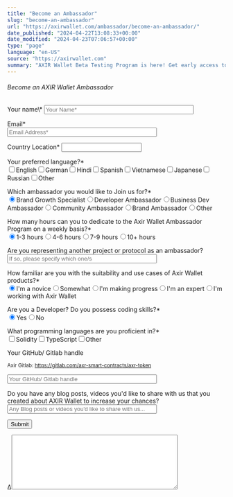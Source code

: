 ```yaml
---
title: "Become an Ambassador"
slug: "become-an-ambassador"
url: "https://axirwallet.com/ambassador/become-an-ambassador/"
date_published: "2024-04-22T13:08:33+00:00"
date_modified: "2024-04-23T07:06:57+00:00"
type: "page"
language: "en-US"
source: "https://axirwallet.com"
summary: "AXIR Wallet Beta Testing Program is here! Get early access to AXIR Wallet, share your feedback, and earn rewards. Limited to 100 participants."
---
```


###### Become an AXIR Wallet Ambassador


<form action="/wp-admin/admin-ajax.php#wpcf7-f23095-o3" aria-label="Contact form" data-status="init" method="post" novalidate="novalidate"><input name="_wpcf7" type="hidden" value="23095"></input><input name="_wpcf7_version" type="hidden" value="5.9.3"></input><input name="_wpcf7_locale" type="hidden" value="en_US"></input><input name="_wpcf7_unit_tag" type="hidden" value="wpcf7-f23095-o3"></input><input name="_wpcf7_container_post" type="hidden" value="0"></input><input name="_wpcf7_posted_data_hash" type="hidden" value=""></input><input name="_wpcf7_recaptcha_response" type="hidden" value=""></input><label>Your name\*</label>  
<input aria-invalid="false" aria-required="true" name="your-name" placeholder="Your Name*" size="40" type="text" value=""></input>

<label>Email\*</label>  
<input aria-invalid="false" aria-required="true" name="your-email" placeholder="Email Address*" size="40" type="email" value=""></input>

<label>Country Location\*</label> <input default_country="" id="" name="country" type="text"></input>

<label>Your preferred language?\*</label>  
<label><input name="preferred_language[]" type="checkbox" value="English"></input>English</label><label><input name="preferred_language[]" type="checkbox" value="German"></input>German</label><label><input name="preferred_language[]" type="checkbox" value="Hindi"></input>Hindi</label><label><input name="preferred_language[]" type="checkbox" value="Spanish"></input>Spanish</label><label><input name="preferred_language[]" type="checkbox" value="Vietnamese"></input>Vietnamese</label><label><input name="preferred_language[]" type="checkbox" value="Japanese"></input>Japanese</label><label><input name="preferred_language[]" type="checkbox" value="Russian"></input>Russian</label><label><input name="preferred_language[]" type="checkbox" value="Other"></input>Other</label>

<label>Which ambassador you would like to Join us for?\*</label>  
<label><input checked="checked" name="join-ambassador" type="radio" value="Brand Growth Specialist"></input>Brand Growth Specialist</label><label><input name="join-ambassador" type="radio" value="Developer Ambassador"></input>Developer Ambassador</label><label><input name="join-ambassador" type="radio" value="Business Dev Ambassador"></input>Business Dev Ambassador</label><label><input name="join-ambassador" type="radio" value="Community Ambassador"></input>Community Ambassador</label><label><input name="join-ambassador" type="radio" value="Brand Ambassador"></input>Brand Ambassador</label><label><input name="join-ambassador" type="radio" value="Other"></input>Other</label>

<label>How many hours can you to dedicate to the Axir Wallet Ambassador Program on a weekly basis?\*</label>  
<label><input checked="checked" name="weekly-hours" type="radio" value="1-3 hours"></input>1-3 hours</label><label><input name="weekly-hours" type="radio" value="4-6 hours"></input>4-6 hours</label><label><input name="weekly-hours" type="radio" value="7-9 hours"></input>7-9 hours</label><label><input name="weekly-hours" type="radio" value="10+ hours"></input>10+ hours</label>

<label>Are you representing another project or protocol as an ambassador?</label>  
<input aria-invalid="false" name="representing-another-project" placeholder="If so, please specify which one/s" size="40" type="text" value=""></input>

<label>How familiar are you with the suitability and use cases of Axir Wallet products?\*</label>  
<label><input checked="checked" name="use-cases" type="radio" value="I'm a novice"></input>I'm a novice</label><label><input name="use-cases" type="radio" value="Somewhat"></input>Somewhat</label><label><input name="use-cases" type="radio" value="I'm making progress"></input>I'm making progress</label><label><input name="use-cases" type="radio" value="I'm an expert"></input>I'm an expert</label><label><input name="use-cases" type="radio" value="I'm working with Axir Wallet"></input>I'm working with Axir Wallet</label>

<label>Are you a Developer? Do you possess coding skills?\*</label>  
<label><input checked="checked" name="is-developer" type="radio" value="Yes"></input>Yes</label><label><input name="is-developer" type="radio" value="No"></input>No</label>

<label>What programming languages are you proficient in?\*</label>  
<label><input name="programming_languages[]" type="checkbox" value="Solidity"></input>Solidity</label><label><input name="programming_languages[]" type="checkbox" value="TypeScript"></input>TypeScript</label><label><input name="programming_languages[]" type="checkbox" value="Other"></input>Other</label>

<label>Your GitHub/ Gitlab handle</label>

<small>Axir Gitlab: https://gitlab.com/axr-smart-contracts/axr-token</small>

<input aria-invalid="false" name="git-handle" placeholder="Your GitHub/ Gitlab handle" size="40" type="text" value=""></input>

<label>Do you have any blog posts, videos you'd like to share with us that you created about AXIR Wallet to increase your chances?</label>  
<input aria-invalid="false" name="blog_posts" placeholder="Any Blog posts or videos you'd like to share with us..." size="40" type="text" value=""></input>

<input type="submit" value="Submit"></input>

<label>Δ<textarea cols="45" maxlength="100" name="_wpcf7_ak_hp_textarea" rows="8"></textarea></label><input id="ak_js_3" name="_wpcf7_ak_js" type="hidden" value="80"></input>

</form>